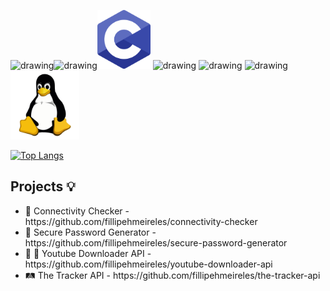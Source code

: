<img src="https://miro.medium.com/max/700/1*CdjOgfolLt_GNJYBzI-1QQ.jpeg" alt="drawing" width="200"/><img src="https://visualpharm.com/assets/171/C++-595b40b75ba036ed117d5b19.svg" alt="drawing" width="100"/><img src="https://github.com/fillipehmeireles/fillipehmeireles/blob/main/PngItem_312155.png" alt="drawing" width="85"/>
<img src="https://penseemti.com.br/wp-content/uploads/2019/01/python-logo.png" alt="drawing" width="200"/>
<img src="https://pngimg.com/uploads/php/php_PNG26.png" alt="drawing" width="200"/>
<img src="https://auditeste.com.br/wp-content/uploads/2020/05/linguagem_dart.jpg" alt="drawing" width="200"/><img src="https://raw.githubusercontent.com/github/explore/80688e429a7d4ef2fca1e82350fe8e3517d3494d/topics/linux/linux.png" alt="drawing" width="110"/>

[![Top Langs](https://github-readme-stats.vercel.app/api/top-langs/?username=fillipehmeireles&exclude_repo=vala-gnome-development,evalKotlin)](https://github.com/anuraghazra/github-readme-stats)

<h2> Projects 💡</h2>
<ul>
  <li> 📶 Connectivity Checker - https://github.com/fillipehmeireles/connectivity-checker </li>
  <li> 🔑 Secure Password Generator - https://github.com/fillipehmeireles/secure-password-generator </li>
  <li> 🎵 🎥 Youtube Downloader API - https://github.com/fillipehmeireles/youtube-downloader-api </li>
  <li> 🛤️ The Tracker API - https://github.com/fillipehmeireles/the-tracker-api </li>
</ul>


